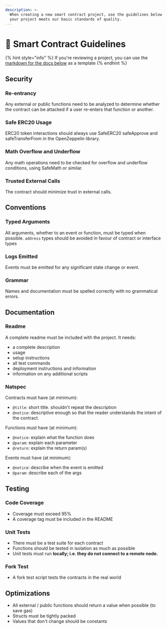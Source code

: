 ```yaml
---
description: >-
  When creating a new smart contract project, use the guidelines below to ensure
  your project meets our basic standards of quality.
---
```


# 📐 Smart Contract Guidelines

{% hint style="info" %}
If you're reviewing a project, you can use the [markdown for the docs below](https://raw.githubusercontent.com/pooltogether/documentation/v3.3.0/contributing/smart-contract-guidelines.md) as a template
{% endhint %}

## Security

### Re-entrancy

Any external or public functions need to be analyzed to determine whether the contract can be attacked if a user re-enters that function or another.

### Safe ERC20 Usage

ERC20 token interactions should always use SafeERC20 safeApprove and safeTransferFrom in the OpenZeppelin library.

### Math Overflow and Underflow

Any math operations need to be checked for overflow and underflow conditions, using SafeMath or similar.

### Trusted External Calls

The contract should minimize trust in external calls.

## Conventions

### Typed Arguments

All arguments, whether to an event or function, must be typed when possible. `address` types should be avoided in favour of contract or interface types

### Logs Emitted

Events must be emitted for any significant state change or event.

### Grammar

Names and documentation must be spelled correctly with no grammatical errors.

## Documentation

### Readme

A complete readme must be included with the project. It needs:

* a complete description
* usage
* setup instructions
* all test commands
* deployment instructions and information
* information on any additional scripts

### Natspec

Contracts must have \(at minimum\):

* `@title`: short title.  shouldn't repeat the description
* `@notice`: descriptive enough so that the reader understands the intent of the contract.

Functions must have \(at minimum\):

* `@notice`: explain what the function does
* `@param`: explain each parameter
* `@return`: explain the return param\(s\)

Events must have \(at minimum\):

* `@notice`: describe when the event is emitted
* `@param`: describe each of the args

## Testing

### Code Coverage

* Coverage must exceed 95%
* A coverage tag must be included in the README

### Unit Tests

* There must be a test suite for each contract
* Functions should be tested in isolation as much as possible
* Unit tests must run **locally; i.e. they do not connect to a remote node.**

### Fork Test

* A fork test script tests the contracts in the real world

## Optimizations

* All external / public functions should return a value when possible \(to save gas\)
* Structs must be tightly packed
* Values that don't change should be constants

